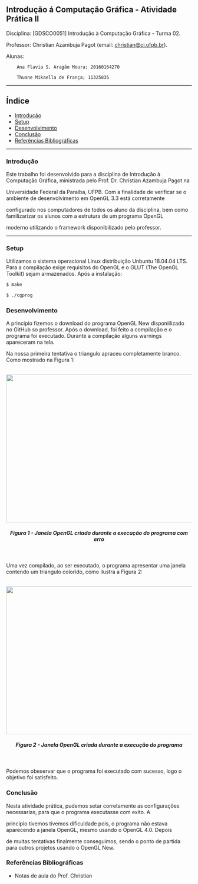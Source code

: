 
Introdução á Computação Gráfica - Atividade Prática II
---

Disciplina: [GDSCO0051] Introdução à Computação Gráfica - Turma 02.

Professor: Christian Azambuja Pagot (email: christian@ci.ufpb.br).

Alunas: 
        
        Ana Flavia S. Aragão Moura; 20160164270

        Thuane Mikaella de França; 11325835

---

## Índice

* [Introdução](#introdução)
* [Setup](#setup)
* [Desenvolvimento](#desenvolvimento)
* [Conclusão](#conclusão)
* [Referências Bibliográficas](#referências-bibliográficas)

---


### Introdução

Este trabalho foi desenvolvido para a disciplina de Introdução à Computação Gráfica, ministrada pelo Prof. Dr. Christian Azambuja Pagot na

Universidade Federal da Paraíba, UFPB. Com a finalidade de verificar se o ambiente de desenvolvimento em OpenGL 3.3 está corretamente 

configurado nos computadores de todos os aluno da disciplina, bem como familizarizar os alunos com a estrutura de um programa OpenGL 

moderno utilizando o framework disponibilizado pelo professor.



---



### Setup


Utilizamos o sistema operacional Linux distribuição Unbuntu 18.04.04 LTS. Para a compilação exige  requisitos do OpenGL e o GLUT (The OpenGL Toolkit) sejam armazenados. Após a instalação:

```sh
$ make

$ ./cgprog
```


### Desenvolvimento


A principio fizemos o download do programa OpenGL New disponiilizado no GitHub so professor. Após o download, foi feito a compilação e o programa foi executado. Durante a compilação alguns warnings apareceram na tela.

Na nossa primeira tentativa o triangulo apraceu completamente branco. Como mostrado na Figura 1:



<p align="center">
	<br>
	<img src="./Imagens/TrianguloBranco.png"/ width=720px height=400px>
	<h5 align="center">Figura 1 - Janela OpenGL criada durante a execução do programa com erro</h5>
	<br>
</p>




Uma vez compilado, ao ser executado, o programa apresentar uma janela contendo um triangulo colorido, como ilustra a Figura 2:


<p align="center">
	<br>
	<img src="./Imagens/TrianguloColorido.png"/ width=720px height=400px>
	<h5 align="center">Figura 2 - Janela OpenGL criada durante a execução do programa</h5>
	<br>
</p>


Podemos obeservar que o programa foi executado com sucesso, logo o objetivo foi satisfeito.



### Conclusão


Nesta atividade prática, pudemos setar corretamente as configurações necessarias, para que o programa executasse com exito.  A

principio tivemos tivemos dificuldade pois, o programa não estava aparecendo a janela OpenGL, mesmo usando o OpenGL 4.0. Depois 

de muitas tentativas finalmente conseguimos, sendo o ponto de partida para outros projetos usando o OpenGL New.


### Referências Bibliográficas


* Notas de aula do Prof. Christian
